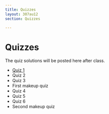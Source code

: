 ```yaml
---
title: Quizzes
layout: 307au12
section: Quizzes

---
```


# Quizzes

The quiz solutions will be posted here after class.

- [Quiz 1][1]
- Quiz 2
- Quiz 3
- First makeup quiz
- Quiz 4
- Quiz 5
- Quiz 6
- Second makeup quiz

[1]: quiz1.pdf
